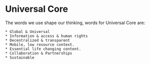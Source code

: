 Universal Core
==============

The words we use shape our thinking, words for Universal Core are:

    * Global & Universal
    * Information & access & human rights
    * Decentralized & transparent
    * Mobile, low resource context.
    * Essential life changing content.
    * Collaboration & Partnerships
    * Sustainable

